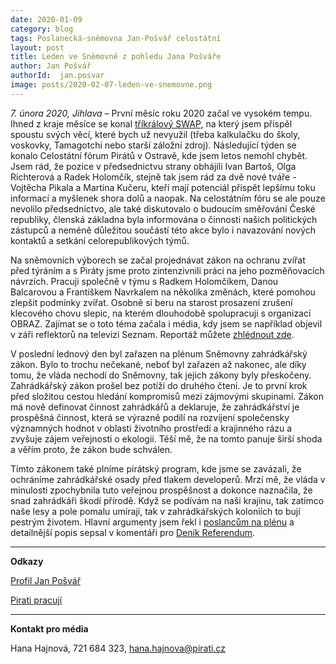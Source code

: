 ```yaml
---
date: 2020-01-09
category: blog
tags: Poslanecká-sněmovna Jan-Pošvář celostátní
layout: post
title: Leden ve Sněmovně z pohledu Jana Pošváře
author: Jan Pošvář
authorId:  jan.posvar
image: posts/2020-02-07-leden-ve-snemovne.png
---
```


*7. února 2020, Jihlava* – První měsíc roku 2020 začal ve vysokém tempu. Ihned z kraje měsíce se konal [tříkrálový SWAP](https://vysocina.pirati.cz/aktuality/trikralovy-swap.html), na který jsem přispěl spoustu svých věcí, které bych už nevyužil (třeba kalkulačku do školy, voskovky, Tamagotchi nebo starší záložní zdroj). Následující týden se konalo Celostátní fórum Pirátů v Ostravě, kde jsem letos nemohl chybět. Jsem rád, že pozice v předsednictvu strany obhájili Ivan Bartoš, Olga Richterová a Radek Holomčík, stejně tak jsem rád za dvě nové tváře - Vojtěcha Pikala a Martina Kučeru, kteří mají potenciál přispět lepšímu toku informací a myšlenek shora dolů a naopak. Na celostátním fóru se ale pouze nevolilo předsednictvo, ale také diskutovalo o budoucím směřování České republiky, členská základna byla informována o činnosti našich politických zástupců a neméně důležitou součástí této akce bylo i navazování nových kontaktů a setkání celorepublikových týmů.
 
Na sněmovních výborech se začal projednávat zákon na ochranu zvířat před týráním a s Piráty jsme proto zintenzivnili práci na jeho pozměňovacích návrzích. Pracuji společně v týmu s Radkem Holomčíkem, Danou Balcarovou a Františkem Navrkalem na několika změnách, které pomohou zlepšit podmínky zvířat. Osobně si beru na starost prosazení zrušení klecového chovu slepic, na kterém dlouhodobě spolupracuji s organizací OBRAZ. Zajímat se o toto téma začala i média, kdy jsem se například objevil v záři reflektorů na televizi Seznam. Reportáž můžete [zhlédnout zde](https://www.youtube.com/watch?v=QANZhJ_hVjE&t=83).
 
V poslední lednový den byl zařazen na plénum Sněmovny zahrádkářský zákon. Bylo to trochu nečekané, neboť byl zařazen až nakonec, ale díky tomu, že vláda nechodí do Sněmovny, tak jejich zákony byly přeskočeny. Zahrádkářský zákon prošel bez potíží do druhého čtení. Je to první krok před složitou cestou hledání kompromisů mezi zájmovými skupinami. Zákon má nově definovat činnost zahrádkářů a deklaruje, že zahrádkářství je prospěšná činnost, která se výrazně podílí na rozvíjení společensky významných hodnot v oblasti životního prostředí a krajinného rázu a zvyšuje zájem veřejnosti o ekologii. Těší mě, že na tomto panuje širší shoda a věřím proto, že zákon bude schválen. 

Tímto zákonem také plníme pirátský program, kde jsme se zavázali, že ochráníme zahrádkářské osady před tlakem developerů. Mrzí mě, že vláda v minulosti zpochybnila tuto veřejnou prospěšnost a dokonce naznačila, že snad zahrádkáři škodí přírodě. Když se podívám na naši krajinu, tak zatímco naše lesy a pole pomalu umírají, tak v zahrádkářských koloniích to bují pestrým životem. Hlavní argumenty jsem řekl i [poslancům na plénu](https://www.youtube.com/watch?v=bdpAYd-BBYA) a detailnější popis sepsal v komentáři pro [Deník Referendum](http://denikreferendum.cz/clanek/30718-podporujme-zahradkare-slechti-nase-okoli). 

---

**Odkazy**

[Profil Jan Pošvář](https://www.pirati.cz/lide/jan-posvar)

[Pirati pracují](https://piratipracuji.cz)

---

**Kontakt pro média**

Hana Hajnová, 721 684 323, <hana.hajnova@pirati.cz>
